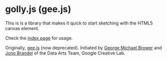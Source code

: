 golly.js (gee.js)
===============================

This is is a library that makes it quick to start sketching with the HTML5 canvas element.

Check the [index page](http://dannyx0.github.com/gee/) for usage.

Originally, [gee.js](https://github.com/georgealways/gee) (now deprecated).
Initiated by [George Michael Brower](http://georgemichaelbrower.com/) and [Jono Brandel](http://jonobr1.com/) of the Data Arts Team, Google Creative Lab.